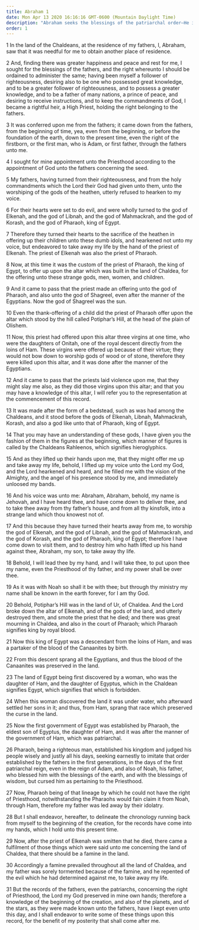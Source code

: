 ```yaml
---
title: Abraham 1
date: Mon Apr 13 2020 16:16:16 GMT-0600 (Mountain Daylight Time)
description: "Abraham seeks the blessings of the patriarchal order—He is persecuted by false priests in Chaldea—Jehovah saves him—The origins and government of Egypt are reviewed."
order: 1
---
```


1 In the land of the Chaldeans, at the residence of my fathers, I, Abraham, saw that it was needful for me to obtain another place of residence.

2 And, finding there was greater happiness and peace and rest for me, I sought for the blessings of the fathers, and the right whereunto I should be ordained to administer the same; having been myself a follower of righteousness, desiring also to be one who possessed great knowledge, and to be a greater follower of righteousness, and to possess a greater knowledge, and to be a father of many nations, a prince of peace, and desiring to receive instructions, and to keep the commandments of God, I became a rightful heir, a High Priest, holding the right belonging to the fathers.

3 It was conferred upon me from the fathers; it came down from the fathers, from the beginning of time, yea, even from the beginning, or before the foundation of the earth, down to the present time, even the right of the firstborn, or the first man, who is Adam, or first father, through the fathers unto me.

4 I sought for mine appointment unto the Priesthood according to the appointment of God unto the fathers concerning the seed.

5 My fathers, having turned from their righteousness, and from the holy commandments which the Lord their God had given unto them, unto the worshiping of the gods of the heathen, utterly refused to hearken to my voice.

6 For their hearts were set to do evil, and were wholly turned to the god of Elkenah, and the god of Libnah, and the god of Mahmackrah, and the god of Korash, and the god of Pharaoh, king of Egypt.

7 Therefore they turned their hearts to the sacrifice of the heathen in offering up their children unto these dumb idols, and hearkened not unto my voice, but endeavored to take away my life by the hand of the priest of Elkenah. The priest of Elkenah was also the priest of Pharaoh.

8 Now, at this time it was the custom of the priest of Pharaoh, the king of Egypt, to offer up upon the altar which was built in the land of Chaldea, for the offering unto these strange gods, men, women, and children.

9 And it came to pass that the priest made an offering unto the god of Pharaoh, and also unto the god of Shagreel, even after the manner of the Egyptians. Now the god of Shagreel was the sun.

10 Even the thank-offering of a child did the priest of Pharaoh offer upon the altar which stood by the hill called Potiphar’s Hill, at the head of the plain of Olishem.

11 Now, this priest had offered upon this altar three virgins at one time, who were the daughters of Onitah, one of the royal descent directly from the loins of Ham. These virgins were offered up because of their virtue; they would not bow down to worship gods of wood or of stone, therefore they were killed upon this altar, and it was done after the manner of the Egyptians.

12 And it came to pass that the priests laid violence upon me, that they might slay me also, as they did those virgins upon this altar; and that you may have a knowledge of this altar, I will refer you to the representation at the commencement of this record.

13 It was made after the form of a bedstead, such as was had among the Chaldeans, and it stood before the gods of Elkenah, Libnah, Mahmackrah, Korash, and also a god like unto that of Pharaoh, king of Egypt.

14 That you may have an understanding of these gods, I have given you the fashion of them in the figures at the beginning, which manner of figures is called by the Chaldeans Rahleenos, which signifies hieroglyphics.

15 And as they lifted up their hands upon me, that they might offer me up and take away my life, behold, I lifted up my voice unto the Lord my God, and the Lord hearkened and heard, and he filled me with the vision of the Almighty, and the angel of his presence stood by me, and immediately unloosed my bands.

16 And his voice was unto me: Abraham, Abraham, behold, my name is Jehovah, and I have heard thee, and have come down to deliver thee, and to take thee away from thy father’s house, and from all thy kinsfolk, into a strange land which thou knowest not of.

17 And this because they have turned their hearts away from me, to worship the god of Elkenah, and the god of Libnah, and the god of Mahmackrah, and the god of Korash, and the god of Pharaoh, king of Egypt; therefore I have come down to visit them, and to destroy him who hath lifted up his hand against thee, Abraham, my son, to take away thy life.

18 Behold, I will lead thee by my hand, and I will take thee, to put upon thee my name, even the Priesthood of thy father, and my power shall be over thee.

19 As it was with Noah so shall it be with thee; but through thy ministry my name shall be known in the earth forever, for I am thy God.

20 Behold, Potiphar’s Hill was in the land of Ur, of Chaldea. And the Lord broke down the altar of Elkenah, and of the gods of the land, and utterly destroyed them, and smote the priest that he died; and there was great mourning in Chaldea, and also in the court of Pharaoh; which Pharaoh signifies king by royal blood.

21 Now this king of Egypt was a descendant from the loins of Ham, and was a partaker of the blood of the Canaanites by birth.

22 From this descent sprang all the Egyptians, and thus the blood of the Canaanites was preserved in the land.

23 The land of Egypt being first discovered by a woman, who was the daughter of Ham, and the daughter of Egyptus, which in the Chaldean signifies Egypt, which signifies that which is forbidden.

24 When this woman discovered the land it was under water, who afterward settled her sons in it; and thus, from Ham, sprang that race which preserved the curse in the land.

25 Now the first government of Egypt was established by Pharaoh, the eldest son of Egyptus, the daughter of Ham, and it was after the manner of the government of Ham, which was patriarchal.

26 Pharaoh, being a righteous man, established his kingdom and judged his people wisely and justly all his days, seeking earnestly to imitate that order established by the fathers in the first generations, in the days of the first patriarchal reign, even in the reign of Adam, and also of Noah, his father, who blessed him with the blessings of the earth, and with the blessings of wisdom, but cursed him as pertaining to the Priesthood.

27 Now, Pharaoh being of that lineage by which he could not have the right of Priesthood, notwithstanding the Pharaohs would fain claim it from Noah, through Ham, therefore my father was led away by their idolatry.

28 But I shall endeavor, hereafter, to delineate the chronology running back from myself to the beginning of the creation, for the records have come into my hands, which I hold unto this present time.

29 Now, after the priest of Elkenah was smitten that he died, there came a fulfilment of those things which were said unto me concerning the land of Chaldea, that there should be a famine in the land.

30 Accordingly a famine prevailed throughout all the land of Chaldea, and my father was sorely tormented because of the famine, and he repented of the evil which he had determined against me, to take away my life.

31 But the records of the fathers, even the patriarchs, concerning the right of Priesthood, the Lord my God preserved in mine own hands; therefore a knowledge of the beginning of the creation, and also of the planets, and of the stars, as they were made known unto the fathers, have I kept even unto this day, and I shall endeavor to write some of these things upon this record, for the benefit of my posterity that shall come after me.
